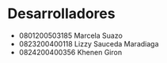 # Desarrolladores 

- 0801200503185 Marcela Suazo
- 0823200400118 Lizzy Sauceda Maradiaga
- 0824200400356 Khenen Giron
